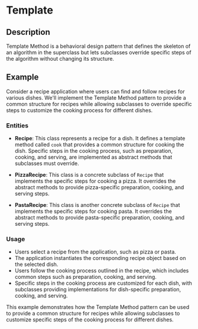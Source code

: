 # Template

## Description

Template Method is a behavioral design pattern that defines the skeleton of an algorithm in the superclass but lets subclasses override specific steps of the algorithm without changing its structure.

## Example

Consider a recipe application where users can find and follow recipes for various dishes. We'll implement the Template Method pattern to provide a common structure for recipes while allowing subclasses to override specific steps to customize the cooking process for different dishes.

### Entities

- **Recipe**: This class represents a recipe for a dish. It defines a template method called `cook` that provides a common structure for cooking the dish. Specific steps in the cooking process, such as preparation, cooking, and serving, are implemented as abstract methods that subclasses must override.

- **PizzaRecipe**: This class is a concrete subclass of `Recipe` that implements the specific steps for cooking a pizza. It overrides the abstract methods to provide pizza-specific preparation, cooking, and serving steps.

- **PastaRecipe**: This class is another concrete subclass of `Recipe` that implements the specific steps for cooking pasta. It overrides the abstract methods to provide pasta-specific preparation, cooking, and serving steps.

### Usage

- Users select a recipe from the application, such as pizza or pasta.
- The application instantiates the corresponding recipe object based on the selected dish.
- Users follow the cooking process outlined in the recipe, which includes common steps such as preparation, cooking, and serving.
- Specific steps in the cooking process are customized for each dish, with subclasses providing implementations for dish-specific preparation, cooking, and serving.

This example demonstrates how the Template Method pattern can be used to provide a common structure for recipes while allowing subclasses to customize specific steps of the cooking process for different dishes.
